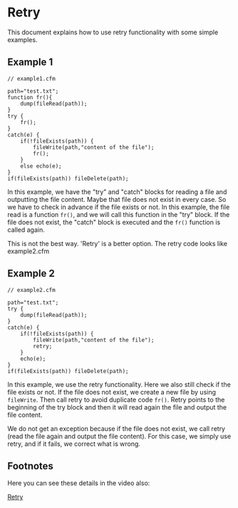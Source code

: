 <!--
{
  "title": "Retry",
  "id": "retry",
  "related": [
    "tag-catch",
    "tag-retry",
    "tag-try"
  ],
  "description": "This document explains how to use retry functionality with some simple examples.",
  "keywords": [
    "Retry",
    "Exception handling",
    "Try catch",
    "Lucee"
  ]
}
-->

# Retry

This document explains how to use retry functionality with some simple examples.

## Example 1

```luceescript
// example1.cfm

path="test.txt";
function fr(){
	dump(fileRead(path));
}
try {
	fr();
}
catch(e) {
	if(!fileExists(path)) {
		fileWrite(path,"content of the file");
		fr();
	}
	else echo(e);
}
if(fileExists(path)) fileDelete(path);
```

In this example, we have the "try" and "catch" blocks for reading a file and outputting the file content. Maybe that file does not exist in every case. So we have to check in advance if the file exists or not. In this example, the file read is a function `fr()`, and we will call this function in the "try" block. If the file does not exist, the "catch" block is executed and the `fr()` function is called again.

This is not the best way. 'Retry' is a better option. The retry code looks like example2.cfm

## Example 2

```luceescript
// example2.cfm

path="test.txt";
try {
	dump(fileRead(path));
}
catch(e) {
	if(!fileExists(path)) {
		fileWrite(path,"content of the file");
		retry;
	}
	echo(e);
}
if(fileExists(path)) fileDelete(path);
```

In this example, we use the retry functionality. Here we also still check if the file exists or not. If the file does not exist, we create a new file by using `fileWrite`. Then call retry to avoid duplicate code `fr()`. Retry points to the beginning of the try block and then it will read again the file and output the file content.

We do not get an exception because if the file does not exist, we call retry (read the file again and output the file content). For this case, we simply use retry, and if it fails, we correct what is wrong.

## Footnotes

Here you can see these details in the video also:

[Retry](https://youtu.be/zA9aAAimkk8)
